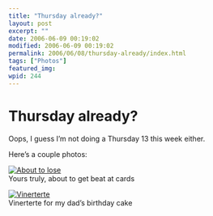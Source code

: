 ```yaml
---
title: "Thursday already?"
layout: post
excerpt: ""
date: 2006-06-09 00:19:02
modified: 2006-06-09 00:19:02
permalink: 2006/06/08/thursday-already/index.html
tags: ["Photos"]
featured_img: 
wpid: 244
---
```


# Thursday already?

Oops, I guess I’m not doing a Thursday 13 this week either.

Here’s a couple photos:

[![About to lose](http://static.flickr.com/50/162778772_6eb22f8967_m.jpg)](http://www.flickr.com/photos/pj/162778772)  
Yours truly, about to get beat at cards

[![Vinerterte](http://static.flickr.com/74/162778746_d277fd05b7_m.jpg)](http://www.flickr.com/photos/pj/162778746)  
Vinerterte for my dad’s birthday cake